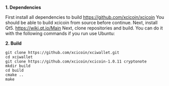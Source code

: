 **1. Dependencies**

First install all dependencies to build https://github.com/xcicoin/xcicoin
You should be able to build xcicoin from source before continue.
Next, install Qt5. https://wiki.qt.io/Main
Next, clone repositories and build.
You can do it with the following commands if you run use Ubuntu:


**2. Build**

```
git clone https://github.com/xcicoin/xciwallet.git
cd xciwallet
git clone https://github.com/xcicoin/xcicoin-1.0.11 cryptonote
mkdir build
cd build
cmake ..
make

```
